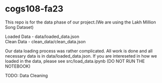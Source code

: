 # cogs108-fa23

This repo is for the data phase of our project.(We are using the Lakh Million Song Dataset)

Loaded Data - data/loaded_data.json<br>
Clean Data - clean_data/clean_data.json

Our data loading process was rather complicated. All work is done and all necessary data is in data/loaded_data.json. If you are intereseted in how we loaded in the data, please see src/load_data.ipynb (DO NOT RUN THE NOTEBOOK)

TODO: Data Cleaning
